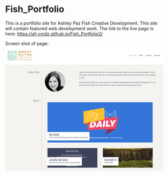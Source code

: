 # Fish_Portfolio

This is a portfolio site for Ashley Paz Fish Creative Development. This site will contain featured web development work. The link to the live page is here: https://af-cmdz.github.io/Fish_Portfolio2/

Screen shot of page:
![alt text](assets/images/screen-shot2.png "Ashley Fish's Portfolio site")
